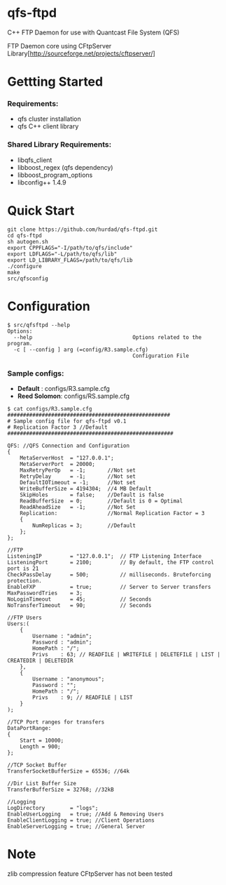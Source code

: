 qfs-ftpd
========

C++ FTP Daemon for use with Quantcast File System (QFS)

FTP Daemon core using CFtpServer Library[http://sourceforge.net/projects/cftpserver/]

Gettting Started
========
### Requirements:

* qfs cluster installation
* qfs C++ client library

### Shared Library Requirements:
* libqfs_client
* libboost_regex (qfs dependency)
* libboost_program_options
* libconfig++ 1.4.9

Quick Start
========
```
git clone https://github.com/hurdad/qfs-ftpd.git
cd qfs-ftpd
sh autogen.sh
export CPPFLAGS="-I/path/to/qfs/include" 
export LDFLAGS="-L/path/to/qfs/lib"
export LD_LIBRARY_FLAGS=/path/to/qfs/lib
./configure
make
src/qfsconfig
```
Configuration
========

```
$ src/qfsftpd --help
Options:
  --help                                Options related to the program.
  -c [ --config ] arg (=config/R3.sample.cfg)
                                        Configuration File
```
### Sample configs:
  * **Default**     : configs/R3.sample.cfg
  * **Reed Solomon**: configs/RS.sample.cfg

```
$ cat configs/R3.sample.cfg
####################################################
# Sample config file for qfs-ftpd v0.1
# Replication Factor 3 //Default
#####################################################

QFS: //QFS Connection and Configuration
{        
    MetaServerHost 	= "127.0.0.1";
    MetaServerPort 	= 20000;
    MaxRetryPerOp 	= -1; 		//Not set
    RetryDelay 		= -1; 		//Not set
    DefaultIOTimeout = -1; 		//Not set
    WriteBufferSize = 4194304;	//4 MB Default
    SkipHoles		= false; 	//Default is false
    ReadBufferSize 	= 0; 		//Default is 0 = Optimal
    ReadAheadSize 	= -1; 		//Not Set
    Replication: 				//Normal Replication Factor = 3
    {
        NumReplicas = 3; 		//Default
    };
};

//FTP
ListeningIP 		= "127.0.0.1";  // FTP Listening Interface
ListeningPort 		= 2100; 		// By default, the FTP control port is 21
CheckPassDelay 		= 500; 			// milliseconds. Bruteforcing protection.
EnableFXP 			= true; 		// Server to Server transfers
MaxPasswordTries 	= 3;
NoLoginTimeout 		= 45; 			// Seconds
NoTransferTimeout 	= 90; 			// Seconds

//FTP Users
Users:(
	{
		Username : "admin";
		Password : "admin";
		HomePath : "/";
		Privs    : 63; // READFILE | WRITEFILE | DELETEFILE | LIST | CREATEDIR | DELETEDIR
	},
	{
		Username : "anonymous";
		Password : "";
		HomePath : "/";
		Privs    : 9; // READFILE | LIST 
	}
);

//TCP Port ranges for transfers
DataPortRange: 
{ 
	Start = 10000;
	Length = 900;
};

//TCP Socket Buffer
TransferSocketBufferSize = 65536; //64k

//Dir List Buffer Size
TransferBufferSize = 32768; //32kB

//Logging
LogDirectory 		= "logs";
EnableUserLogging 	= true; //Add & Removing Users
EnableClientLogging = true; //Client Operations
EnableServerLogging = true; //General Server 
```
Note
========
zlib compression feature CFtpServer has not been tested
